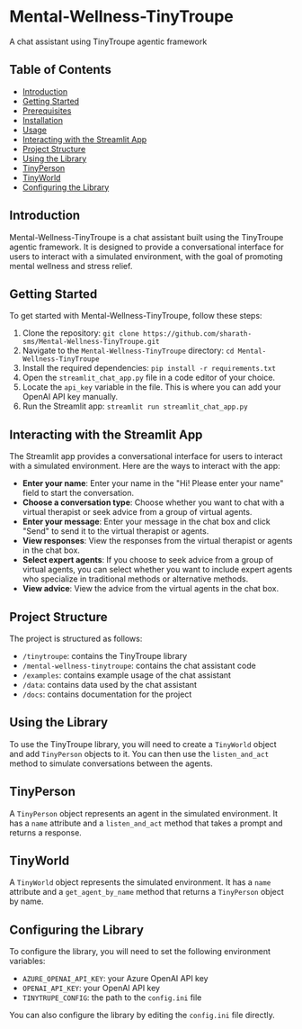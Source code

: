 # Mental-Wellness-TinyTroupe
A chat assistant using TinyTroupe agentic framework

## Table of Contents

* [Introduction](#introduction)
* [Getting Started](#getting-started)
* [Prerequisites](#prerequisites)
* [Installation](#installation)
* [Usage](#usage)
* [Interacting with the Streamlit App](#interacting-with-the-streamlit-app)
* [Project Structure](#project-structure)
* [Using the Library](#using-the-library)
* [TinyPerson](#tinyperson)
* [TinyWorld](#tinyworld)
* [Configuring the Library](#configuring-the-library)


## Introduction

Mental-Wellness-TinyTroupe is a chat assistant built using the TinyTroupe agentic framework. It is designed to provide a conversational interface for users to interact with a simulated environment, with the goal of promoting mental wellness and stress relief.

## Getting Started

To get started with Mental-Wellness-TinyTroupe, follow these steps:

1. Clone the repository: `git clone https://github.com/sharath-sms/Mental-Wellness-TinyTroupe.git`
2. Navigate to the `Mental-Wellness-TinyTroupe` directory: `cd Mental-Wellness-TinyTroupe`
3. Install the required dependencies: `pip install -r requirements.txt`
4. Open the `streamlit_chat_app.py` file in a code editor of your choice.
5. Locate the `api_key` variable in the file. This is where you can add your OpenAI API key manually.
6. Run the Streamlit app: `streamlit run streamlit_chat_app.py`

## Interacting with the Streamlit App

The Streamlit app provides a conversational interface for users to interact with a simulated environment. Here are the ways to interact with the app:

* **Enter your name**: Enter your name in the "Hi! Please enter your name" field to start the conversation.
* **Choose a conversation type**: Choose whether you want to chat with a virtual therapist or seek advice from a group of virtual agents.
* **Enter your message**: Enter your message in the chat box and click "Send" to send it to the virtual therapist or agents.
* **View responses**: View the responses from the virtual therapist or agents in the chat box.
* **Select expert agents**: If you choose to seek advice from a group of virtual agents, you can select whether you want to include expert agents who specialize in traditional methods or alternative methods.
* **View advice**: View the advice from the virtual agents in the chat box.


## Project Structure

The project is structured as follows:

* `/tinytroupe`: contains the TinyTroupe library
* `/mental-wellness-tinytroupe`: contains the chat assistant code
* `/examples`: contains example usage of the chat assistant
* `/data`: contains data used by the chat assistant
* `/docs`: contains documentation for the project

## Using the Library

To use the TinyTroupe library, you will need to create a `TinyWorld` object and add `TinyPerson` objects to it. You can then use the `listen_and_act` method to simulate conversations between the agents.

## TinyPerson

A `TinyPerson` object represents an agent in the simulated environment. It has a `name` attribute and a `listen_and_act` method that takes a prompt and returns a response.

## TinyWorld

A `TinyWorld` object represents the simulated environment. It has a `name` attribute and a `get_agent_by_name` method that returns a `TinyPerson` object by name.

## Configuring the Library

To configure the library, you will need to set the following environment variables:

* `AZURE_OPENAI_API_KEY`: your Azure OpenAI API key
* `OPENAI_API_KEY`: your OpenAI API key
* `TINYTRUPE_CONFIG`: the path to the `config.ini` file

You can also configure the library by editing the `config.ini` file directly.

